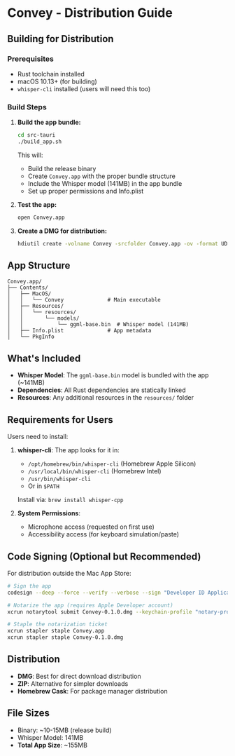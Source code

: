 # Convey - Distribution Guide

## Building for Distribution

### Prerequisites
- Rust toolchain installed
- macOS 10.13+ (for building)
- `whisper-cli` installed (users will need this too)

### Build Steps

1. **Build the app bundle:**
   ```bash
   cd src-tauri
   ./build_app.sh
   ```

   This will:
   - Build the release binary
   - Create `Convey.app` with the proper bundle structure
   - Include the Whisper model (141MB) in the app bundle
   - Set up proper permissions and Info.plist

2. **Test the app:**
   ```bash
   open Convey.app
   ```

3. **Create a DMG for distribution:**
   ```bash
   hdiutil create -volname Convey -srcfolder Convey.app -ov -format UDZO Convey-0.1.0.dmg
   ```

## App Structure

```
Convey.app/
├── Contents/
│   ├── MacOS/
│   │   └── Convey              # Main executable
│   ├── Resources/
│   │   └── resources/
│   │       └── models/
│   │           └── ggml-base.bin  # Whisper model (141MB)
│   ├── Info.plist              # App metadata
│   └── PkgInfo
```

## What's Included

- **Whisper Model**: The `ggml-base.bin` model is bundled with the app (~141MB)
- **Dependencies**: All Rust dependencies are statically linked
- **Resources**: Any additional resources in the `resources/` folder

## Requirements for Users

Users need to install:
1. **whisper-cli**: The app looks for it in:
   - `/opt/homebrew/bin/whisper-cli` (Homebrew Apple Silicon)
   - `/usr/local/bin/whisper-cli` (Homebrew Intel)
   - `/usr/bin/whisper-cli`
   - Or in `$PATH`

   Install via: `brew install whisper-cpp`

2. **System Permissions**:
   - Microphone access (requested on first use)
   - Accessibility access (for keyboard simulation/paste)

## Code Signing (Optional but Recommended)

For distribution outside the Mac App Store:

```bash
# Sign the app
codesign --deep --force --verify --verbose --sign "Developer ID Application: Your Name" Convey.app

# Notarize the app (requires Apple Developer account)
xcrun notarytool submit Convey-0.1.0.dmg --keychain-profile "notary-profile" --wait

# Staple the notarization ticket
xcrun stapler staple Convey.app
xcrun stapler staple Convey-0.1.0.dmg
```

## Distribution

- **DMG**: Best for direct download distribution
- **ZIP**: Alternative for simpler downloads
- **Homebrew Cask**: For package manager distribution

## File Sizes

- Binary: ~10-15MB (release build)
- Whisper Model: 141MB
- **Total App Size**: ~155MB
